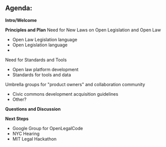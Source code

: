 ## Agenda:


**Intro/Welcome**

**Principles  and Plan**
Need for New Laws on Open Legislation and Open Law
- Open Law Legislation language
- Open Legislation language
- 
Need for Standards and Tools
- Open law platform development
- Standards for tools and data

Umbrella groups for "product owners" and collaboration community
- Civic commons development acquisition guidelines
- Other?

**Questions and Discussion**

**Next Steps**
- Google Group for OpenLegalCode
- NYC Hearing
- MIT Legal Hackathon
